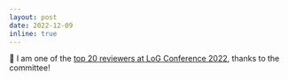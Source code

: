 ```yaml
---
layout: post
date: 2022-12-09
inline: true
---
```


:metal: I am one of the [top 20 reviewers at LoG Conference 2022](http://log2022.logconference.org/program-committee/), thanks to the committee!